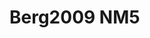 # Berg2009 NM5
<a name="material" />
<script type="application/ld+json">

  {
    "@context": "https://schema.org/",
    "@type": "ChemicalSubstance",
    "http://purl.org/dc/terms/conformsTo":
      {
        "@type": "CreativeWork",
        "@id": "https://bioschemas.org/profiles/ChemicalSubstance/0.4-RELEASE/"
      },
    "@id": "https://egonw.github.io/nanowiki/nanowiki149.html#material",
    "name": "Berg2009 NM5",
    "sameAs: "http://127.0.0.1/mediawiki/index.php/Special:URIResolver/Berg2009_NM5"
  }
</script>

